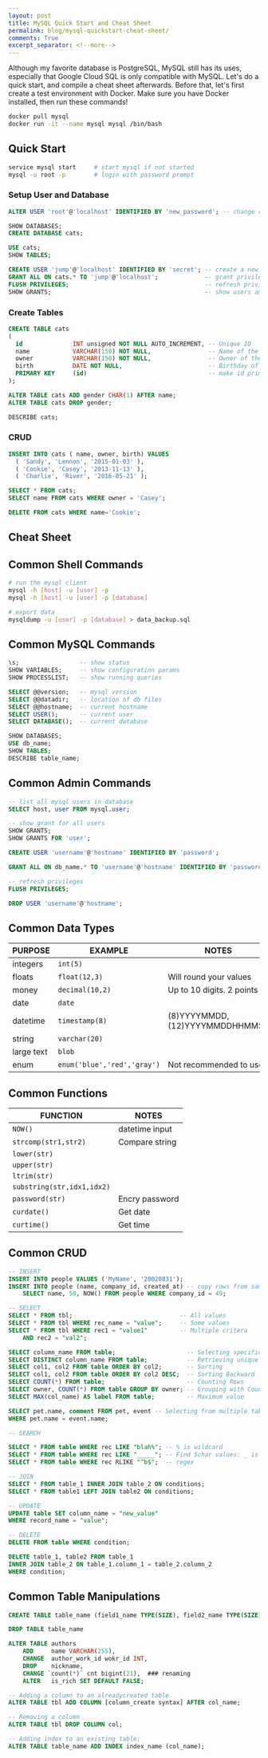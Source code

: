 ```yaml
---
layout: post
title: MySQL Quick Start and Cheat Sheet
permalink: blog/mysql-quickstart-cheat-sheet/
comments: True
excerpt_separator: <!--more-->
---
```


Although my favorite database is PostgreSQL, MySQL still has its uses, especially that Google Cloud SQL is only compatible with MySQL. Let's do a quick start, and compile a cheat sheet afterwards. Before that, let's first create a test environment with Docker. Make sure you have Docker installed, then run these commands!

```sh
docker pull mysql 
docker run -it --name mysql mysql /bin/bash
```
<!--more-->
## Quick Start

```sh
service mysql start     # start mysql if not started
mysql -u root -p        # login with password prompt
```

### Setup User and Database

```sql
ALTER USER 'root'@'localhost' IDENTIFIED BY 'new_password'; -- change root pass
```

```sql
SHOW DATABASES;
CREATE DATABASE cats;

USE cats;
SHOW TABLES;
```

```sql
CREATE USER 'jump'@'localhost' IDENTIFIED BY 'secret'; -- create a new user
GRANT ALL ON cats.* TO 'jump'@'localhost';             -- grant privileges
FLUSH PRIVILEGES;                                      -- refresh privileges
SHOW GRANTS;                                           -- show users and grants
```

### Create Tables

```sql
CREATE TABLE cats
(
  id              INT unsigned NOT NULL AUTO_INCREMENT, -- Unique ID
  name            VARCHAR(150) NOT NULL,                -- Name of the cat
  owner           VARCHAR(150) NOT NULL,                -- Owner of the cat
  birth           DATE NOT NULL,                        -- Birthday of the cat
  PRIMARY KEY     (id)                                  -- make id primary key
);

ALTER TABLE cats ADD gender CHAR(1) AFTER name;
ALTER TABLE cats DROP gender;

DESCRIBE cats;
```

### CRUD

```sql
INSERT INTO cats ( name, owner, birth) VALUES
  ( 'Sandy', 'Lennon', '2015-01-03' ),
  ( 'Cookie', 'Casey', '2013-11-13' ),
  ( 'Charlie', 'River', '2016-05-21' );
```

```sql 
SELECT * FROM cats;
SELECT name FROM cats WHERE owner = 'Casey';

DELETE FROM cats WHERE name='Cookie';
```

## Cheat Sheet

## Common Shell Commands

```sh
# run the mysql client
mysql -h [host] -u [user] -p 
mysql -h [host] -u [user] -p [database]

# export data
mysqldump -u [user] -p [database] > data_backup.sql
```

## Common MySQL Commands

```sql
\s;                 -- show status
SHOW VARIABLES;     -- show configuration params
SHOW PROCESSLIST;   -- show running queries

SELECT @@version;   -- mysql version
SELECT @@datadir;   -- location of db files
SELECT @@hostname;  -- current hostname
SELECT USER();      -- current user
SELECT DATABASE();  -- current database

SHOW DATABASES;
USE db_name;
SHOW TABLES;
DESCRIBE table_name;
```

## Common Admin Commands 

```sql 
-- list all mysql users in database
SELECT host, user FROM mysql.user;  

-- show grant for all users
SHOW GRANTS;
SHOW GRANTS FOR 'user';

CREATE USER 'username'@'hostname' IDENTIFIED BY 'password';

GRANT ALL ON db_name.* TO 'username'@'hostname' IDENTIFIED BY 'password';

-- refresh privileges
FLUSH PRIVILEGES;

DROP USER 'username'@'hostname';
```

## Common Data Types

|PURPOSE|EXAMPLE|NOTES|
|-|-|-|
|integers|`int(5)`|
|floats|`float(12,3)`|Will round your values|
|money|`decimal(10,2)`|Up to 10 digits. 2 points|
|date|`date`|
|datetime|`timestamp(8)`|(8)YYYYMMDD, (12)YYYYMMDDHHMMSS|
|string|`varchar(20)`|
|large text|`blob`|
|enum|`enum('blue','red','gray')`|Not recommended to use|

## Common Functions

|FUNCTION|NOTES|
|-|-|
|`NOW()`|datetime input|
|`strcomp(str1,str2)`|Compare string|
|`lower(str)`|
|`upper(str)`|
|`ltrim(str)`|
|`substring(str,idx1,idx2)`|
|`password(str)`|Encry password|
|`curdate()`|Get date|
|`curtime()`|Get time|

## Common CRUD

```sql
-- INSERT
INSERT INTO people VALUES ('MyName', '2002­08­31');             
INSERT INTO people (name, company_id, created_at) -- copy rows from same tbl
    SELECT name, 50, NOW() FROM people WHERE company_id = 49; 

-- SELECT
SELECT * FROM tbl;                              -- All values 
SELECT * FROM tbl WHERE rec_name = "value";     -- Some values
SELECT * FROM tbl WHERE rec1 = "value1"         -- Multiple critera
    AND rec2 = "val2"; 

SELECT column_name FROM table;                    -- Selecting specific columns
SELECT DISTINCT column_name FROM table;           -- Retrieving unique outputs
SELECT col1, col2 FROM table ORDER BY col2;       -- Sorting
SELECT col1, col2 FROM table ORDER BY col2 DESC;  -- Sorting Backward
SELECT COUNT(*) FROM table;                       -- Counting Rows
SELECT owner, COUNT(*) FROM table GROUP BY owner; -- Grouping with Counting
SELECT MAX(col_name) AS label FROM table;         -- Maximum value

SELECT pet.name, comment FROM pet, event -- Selecting from multiple tables 
WHERE pet.name = event.name;             

-- SEARCH

SELECT * FROM table WHERE rec LIKE "blah%"; -- % is wildcard ­
SELECT * FROM table WHERE rec LIKE "_____"; -- Find 5­char values: _ is 1 char
SELECT * FROM table WHERE rec RLIKE "^b$";  -- regex

-- JOIN 
SELECT * FROM table_1 INNER JOIN table_2 ON conditions;
SELECT * FROM table1 LEFT JOIN table2 ON conditions;

-- UPDATE
UPDATE table SET column_name = "new_value" 
WHERE record_name = "value";

-- DELETE 
DELETE FROM table WHERE condition;

DELETE table_1, table2 FROM table_1
INNER JOIN table_2 ON table_1.column_1 = table_2.column_2
WHERE condition;
```

## Common Table Manipulations

```sql
CREATE TABLE table_name (field1_name TYPE(SIZE), field2_name TYPE(SIZE));  

DROP TABLE table_name

ALTER TABLE authors 
    ADD     name VARCHAR(255), 
    CHANGE  author_work_id wokr_id INT,
    DROP    nickname,
    CHANGE `count(*)` cnt bigint(21),  ### renaming
    ALTER   is_rich SET DEFAULT FALSE;

-- Adding a column to an already­created table
ALTER TABLE tbl ADD COLUMN [column_create syntax] AFTER col_name;

-- Removing a column
ALTER TABLE tbl DROP COLUMN col;

-- Adding index to an existing table;
ALTER TABLE table_name ADD INDEX index_name (col_name);
```
